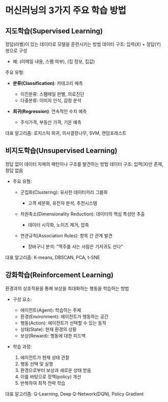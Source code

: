 # 머신러닝의 3가지 주요 학습 방법

## 지도학습(Supervised Learning)
정답(라벨)이 있는 데이터로 모델을 훈련시키는 방법
데이터 구조: 입력(X) + 정답(Y) 쌍으로 구성

- 예: (이메일 내용, 스팸 여부), (집 정보, 집값)

주요 유형:

- **분류(Classification)**: 카테고리 예측

  - 이진분류: 스팸메일 판별, 의료진단  
  - 다중분류: 이미지 인식, 감정 분석

- **회귀(Regression)**: 연속적인 수치 예측
  - 주식가격, 부동산 가격, 기온 예측
  
대표 알고리즘: 로지스틱 회귀, 의사결정나무, SVM, 랜덤포레스트

## 비지도학습(Unsupervised Learning)
정답 없이 데이터 자체의 패턴이나 구조를 발견하는 방법
데이터 구조: 입력(X)만 존재, 정답 없음
- 주요 유형:

  - 군집화(Clustering): 유사한 데이터끼리 그룹화

    - 고객 세분화, 유전자 분석, 추천시스템

  - 차원축소(Dimensionality Reduction): 데이터의 핵심 특성만 추출

    - 데이터 시각화, 노이즈 제거, 압축

  - 연관규칙(Association Rules): 항목 간 관계 발견

    - 장바구니 분석: "맥주를 사는 사람은 기저귀도 산다"

대표 알고리즘: K-means, DBSCAN, PCA, t-SNE

## 강화학습(Reinforcement Learning)
환경과의 상호작용을 통해 보상을 최대화하는 행동을 학습하는 방법
- 구성 요소:
  - 에이전트(Agent): 학습하는 주체
  - 환경(Environment): 에이전트가 행동하는 공간
  - 행동(Action): 에이전트가 선택할 수 있는 동작
  - 상태(State): 현재 환경의 상황
  - 보상(Reward): 행동에 대한 피드백

- 학습 과정:

  1. 에이전트가 현재 상태 관찰
  2. 행동 선택 및 실행
  3. 환경으로부터 보상과 새로운 상태 받음
  4. 이를 바탕으로 정책(policy) 개선
  5. 반복하여 최적 전략 학습

대표 알고리즘: Q-Learning, Deep Q-Network(DQN), Policy Gradient